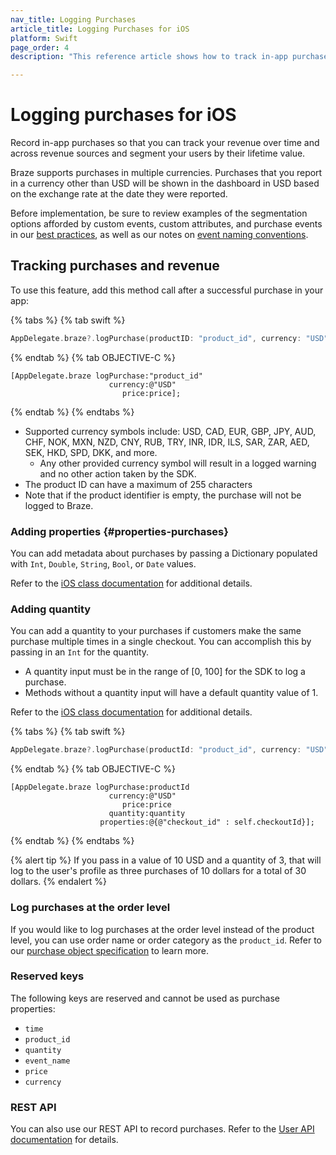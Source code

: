 ```yaml
---
nav_title: Logging Purchases
article_title: Logging Purchases for iOS
platform: Swift
page_order: 4
description: "This reference article shows how to track in-app purchases and revenue and assign purchase properties in your iOS application."

---
```


# Logging purchases for iOS

Record in-app purchases so that you can track your revenue over time and across revenue sources and segment your users by their lifetime value.

Braze supports purchases in multiple currencies. Purchases that you report in a currency other than USD will be shown in the dashboard in USD based on the exchange rate at the date they were reported.

Before implementation, be sure to review examples of the segmentation options afforded by custom events, custom attributes, and purchase events in our [best practices][5], as well as our notes on [event naming conventions]({{site.baseurl}}/user_guide/data_and_analytics/custom_data/event_naming_conventions/).

## Tracking purchases and revenue

To use this feature, add this method call after a successful purchase in your app:

{% tabs %}
{% tab swift %}

```swift
AppDelegate.braze?.logPurchase(productID: "product_id", currency: "USD", price: price)
```

{% endtab %}
{% tab OBJECTIVE-C %}

```objc
[AppDelegate.braze logPurchase:"product_id"
                      currency:@"USD"
                         price:price];
```

{% endtab %}
{% endtabs %}

- Supported currency symbols include: USD, CAD, EUR, GBP, JPY, AUD, CHF, NOK, MXN, NZD, CNY, RUB, TRY, INR, IDR, ILS, SAR, ZAR, AED, SEK, HKD, SPD, DKK, and more.
  - Any other provided currency symbol will result in a logged warning and no other action taken by the SDK.
- The product ID can have a maximum of 255 characters
- Note that if the product identifier is empty, the purchase will not be logged to Braze.

### Adding properties {#properties-purchases}
You can add metadata about purchases by passing a Dictionary populated with `Int`, `Double`, `String`, `Bool`, or `Date` values.

Refer to the [iOS class documentation][7] for additional details.

### Adding quantity
You can add a quantity to your purchases if customers make the same purchase multiple times in a single checkout. You can accomplish this by passing in an `Int` for the quantity.

* A quantity input must be in the range of [0, 100] for the SDK to log a purchase.
* Methods without a quantity input will have a default quantity value of 1.

Refer to the [iOS class documentation][7] for additional details.

{% tabs %}
{% tab swift %}

```swift
AppDelegate.braze?.logPurchase(productId: "product_id", currency: "USD", price: price, quantity: quantity, properties: ["key1":"value1"])
```

{% endtab %}
{% tab OBJECTIVE-C %}

```objc
[AppDelegate.braze logPurchase:productId
                      currency:@"USD"
                         price:price
                      quantity:quantity
                    properties:@{@"checkout_id" : self.checkoutId}];
```

{% endtab %}
{% endtabs %}

{% alert tip %}
If you pass in a value of 10 USD and a quantity of 3, that will log to the user's profile as three purchases of 10 dollars for a total of 30 dollars.
{% endalert %}

### Log purchases at the order level
If you would like to log purchases at the order level instead of the product level, you can use order name or order category as the `product_id`. Refer to our [purchase object specification]({{site.baseurl}}/api/objects_filters/purchase_object/#product-id-naming-conventions) to learn more. 

### Reserved keys

The following keys are reserved and cannot be used as purchase properties:

- `time`
- `product_id`
- `quantity`
- `event_name`
- `price`
- `currency`

### REST API

You can also use our REST API to record purchases. Refer to the [User API documentation][4] for details.

[4]: {{site.baseurl}}/developer_guide/rest_api/user_data/#user-data
[5]: {{site.baseurl}}/developer_guide/platform_wide/analytics_overview/#user-data-collection
[6]: https://braze-inc.github.io/braze-swift-sdk/documentation/brazekit/braze/logcustomevent(name:properties:fileid:line:) "logcustomevent:properties documentation"
[7]: https://braze-inc.github.io/braze-swift-sdk/documentation/brazekit/braze/logpurchase(productid:currency:price:quantity:properties:fileid:line:) "logpurchase documentation"
